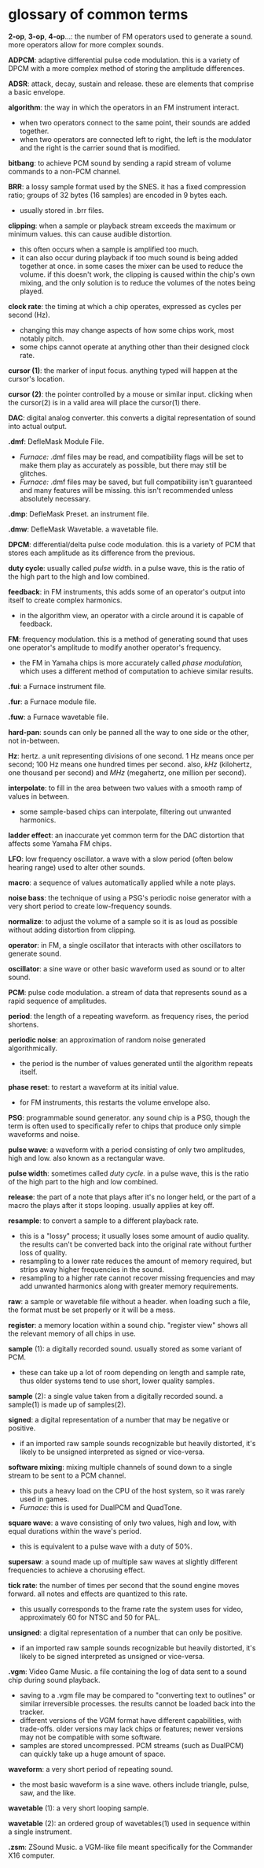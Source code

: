 # glossary of common terms

**2-op**, **3-op**, **4-op**...: the number of FM operators used to generate a sound. more operators allow for more complex sounds.

**ADPCM**: adaptive differential pulse code modulation. this is a variety of DPCM with a more complex method of storing the amplitude differences.

**ADSR**: attack, decay, sustain and release. these are elements that comprise a basic envelope.

**algorithm**: the way in which the operators in an FM instrument interact.
- when two operators connect to the same point, their sounds are added together.
- when two operators are connected left to right, the left is the modulator and the right is the carrier sound that is modified.

**bitbang**: to achieve PCM sound by sending a rapid stream of volume commands to a non-PCM channel.

**BRR**: a lossy sample format used by the SNES. it has a fixed compression ratio; groups of 32 bytes (16 samples) are encoded in 9 bytes each.
- usually stored in .brr files.

**clipping**: when a sample or playback stream exceeds the maximum or minimum values. this can cause audible distortion.
- this often occurs when a sample is amplified too much.
- it can also occur during playback if too much sound is being added together at once. in some cases the mixer can be used to reduce the volume. if this doesn't work, the clipping is caused within the chip's own mixing, and the only solution is to reduce the volumes of the notes being played.

**clock rate**: the timing at which a chip operates, expressed as cycles per second (Hz).
- changing this may change aspects of how some chips work, most notably pitch.
- some chips cannot operate at anything other than their designed clock rate.

**cursor (1)**: the marker of input focus. anything typed will happen at the cursor's location.

**cursor (2)**: the pointer controlled by a mouse or similar input. clicking when the cursor(2) is in a valid area will place the cursor(1) there.

**DAC**: digital analog converter. this converts a digital representation of sound into actual output.

**.dmf**: DefleMask Module File.
- _Furnace:_ .dmf files may be read, and compatibility flags will be set to make them play as accurately as possible, but there may still be glitches.
- _Furnace:_ .dmf files may be saved, but full compatibility isn't guaranteed and many features will be missing. this isn't recommended unless absolutely necessary.

**.dmp**: DefleMask Preset. an instrument file.

**.dmw**: DefleMask Wavetable. a wavetable file.

**DPCM**: differential/delta pulse code modulation. this is a variety of PCM that stores each amplitude as its difference from the previous.

**duty cycle**: usually called _pulse width._ in a pulse wave, this is the ratio of the high part to the high and low combined.

**feedback**: in FM instruments, this adds some of an operator's output into itself to create complex harmonics.
- in the algorithm view, an operator with a circle around it is capable of feedback.

**FM**: frequency modulation. this is a method of generating sound that uses one operator's amplitude to modify another operator's frequency.
- the FM in Yamaha chips is more accurately called _phase modulation,_ which uses a different method of computation to achieve similar results.

**.fui**: a Furnace instrument file.

**.fur**: a Furnace module file.

**.fuw**: a Furnace wavetable file.

**hard-pan**: sounds can only be panned all the way to one side or the other, not in-between.

**Hz**: hertz. a unit representing divisions of one second. 1 Hz means once per second; 100 Hz means one hundred times per second. also, _kHz_ (kilohertz, one thousand per second) and _MHz_ (megahertz, one million per second).

**interpolate**: to fill in the area between two values with a smooth ramp of values in between.
- some sample-based chips can interpolate, filtering out unwanted harmonics.

**ladder effect**: an inaccurate yet common term for the DAC distortion that affects some Yamaha FM chips.

**LFO**: low frequency oscillator. a wave with a slow period (often below hearing range) used to alter other sounds.

**macro**: a sequence of values automatically applied while a note plays.

**noise bass**: the technique of using a PSG's periodic noise generator with a very short period to create low-frequency sounds.

**normalize**: to adjust the volume of a sample so it is as loud as possible without adding distortion from clipping.

**operator**: in FM, a single oscillator that interacts with other oscillators to generate sound.

**oscillator**: a sine wave or other basic waveform used as sound or to alter sound.

**PCM**: pulse code modulation. a stream of data that represents sound as a rapid sequence of amplitudes.

**period**: the length of a repeating waveform. as frequency rises, the period shortens.

**periodic noise**: an approximation of random noise generated algorithmically.
- the period is the number of values generated until the algorithm repeats itself.

**phase reset**: to restart a waveform at its initial value.
- for FM instruments, this restarts the volume envelope also.

**PSG**: programmable sound generator. any sound chip is a PSG, though the term is often used to specifically refer to chips that produce only simple waveforms and noise.

**pulse wave**: a waveform with a period consisting of only two amplitudes, high and low. also known as a rectangular wave.

**pulse width**: sometimes called _duty cycle._ in a pulse wave, this is the ratio of the high part to the high and low combined.

**release**: the part of a note that plays after it's no longer held, or the part of a macro the plays after it stops looping. usually applies at key off.

**resample**: to convert a sample to a different playback rate.
- this is a "lossy" process; it usually loses some amount of audio quality. the results can't be converted back into the original rate without further loss of quality.
- resampling to a lower rate reduces the amount of memory required, but strips away higher frequencies in the sound.
- resampling to a higher rate cannot recover missing frequencies and may add unwanted harmonics along with greater memory requirements.

**raw**: a sample or wavetable file without a header. when loading such a file, the format must be set properly or it will be a mess.

**register**: a memory location within a sound chip. "register view" shows all the relevant memory of all chips in use.

**sample** (1): a digitally recorded sound. usually stored as some variant of PCM.
- these can take up a lot of room depending on length and sample rate, thus older systems tend to use short, lower quality samples.

**sample** (2): a single value taken from a digitally recorded sound. a sample(1) is made up of samples(2).

**signed**: a digital representation of a number that may be negative or positive.
- if an imported raw sample sounds recognizable but heavily distorted, it's likely to be unsigned interpreted as signed or vice-versa.

**software mixing**: mixing multiple channels of sound down to a single stream to be sent to a PCM channel.
- this puts a heavy load on the CPU of the host system, so it was rarely used in games.
- _Furnace:_ this is used for DualPCM and QuadTone.

**square wave**: a wave consisting of only two values, high and low, with equal durations within the wave's period.
- this is equivalent to a pulse wave with a duty of 50%.

**supersaw**: a sound made up of multiple saw waves at slightly different frequencies to achieve a chorusing effect.

**tick rate**: the number of times per second that the sound engine moves forward. all notes and effects are quantized to this rate.
- this usually corresponds to the frame rate the system uses for video, approximately 60 for NTSC and 50 for PAL.

**unsigned**: a digital representation of a number that can only be positive.
- if an imported raw sample sounds recognizable but heavily distorted, it's likely to be signed interpreted as unsigned or vice-versa.

**.vgm**: Video Game Music. a file containing the log of data sent to a sound chip during sound playback.
- saving to a .vgm file may be compared to "converting text to outlines" or similar irreversible processes. the results cannot be loaded back into the tracker.
- different versions of the VGM format have different capabilities, with trade-offs. older versions may lack chips or features; newer versions may not be compatible with some software.
- samples are stored uncompressed. PCM streams (such as DualPCM) can quickly take up a huge amount of space.

**waveform**: a very short period of repeating sound.
- the most basic waveform is a sine wave. others include triangle, pulse, saw, and the like.

**wavetable** (1): a very short looping sample.

**wavetable** (2): an ordered group of wavetables(1) used in sequence within a single instrument.

**.zsm**: ZSound Music. a VGM-like file meant specifically for the Commander X16 computer.
